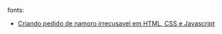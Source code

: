 fonts: 
- [Criando pedido de namoro irrecusavel em HTML, CSS e Javascript](https://youtu.be/zxxB9SFh9p4?si=F3jn65wShT5-3Qz9)